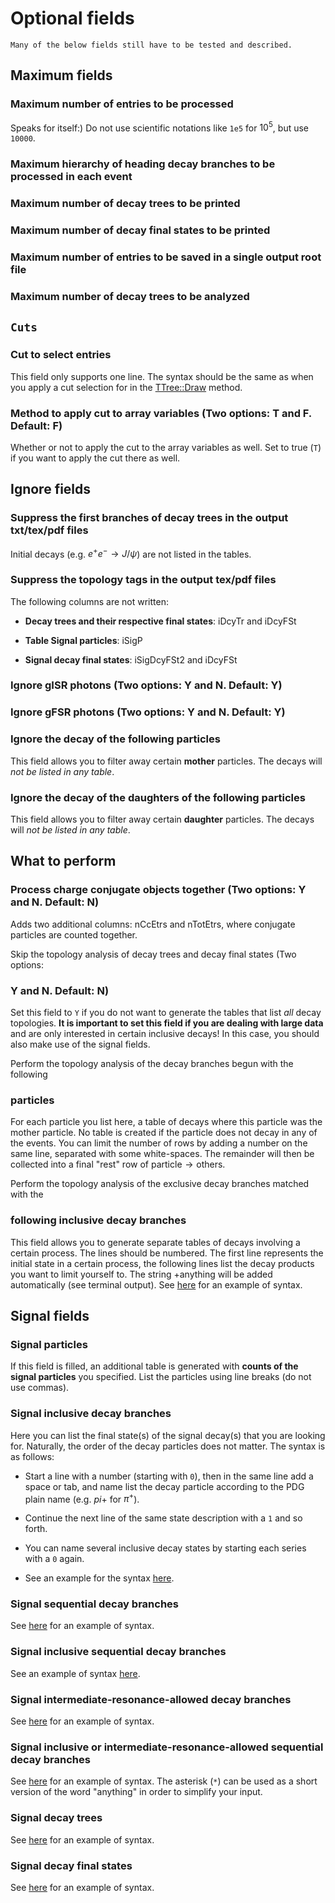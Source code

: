 <!-- cspell:ignore Etrs -->

<!--
The following fields do not have to be specified, but are useful for larger
-->

# Optional fields

```{todo}
Many of the below fields still have to be tested and described.
```

## Maximum fields

### Maximum number of entries to be processed

Speaks for itself:) Do not use scientific notations like `1e5` for $10^5$, but
use `10000`.

### Maximum hierarchy of heading decay branches to be processed in each event

### Maximum number of decay trees to be printed

### Maximum number of decay final states to be printed

### Maximum number of entries to be saved in a single output root file

### Maximum number of decay trees to be analyzed

## `Cuts`

### Cut to select entries

This field only supports one line. The syntax should be the same as when you
apply a cut selection for in the
[TTree::Draw](https://root.cern.ch/doc/master/classTTree.html#a73450649dc6e54b5b94516c468523e45)
method.

### Method to apply cut to array variables (Two options: T and F. Default: F)

Whether or not to apply the cut to the array variables as well. Set to true
(`T`) if you want to apply the cut there as well.

## Ignore fields

### Suppress the first branches of decay trees in the output txt/tex/pdf files

Initial decays (e.g. $e^+e^- \rightarrow J/\psi$) are not listed in the tables.

### Suppress the topology tags in the output tex/pdf files

The following columns are not written:

- **Decay trees and their respective final states**: iDcyTr and iDcyFSt

- **Table Signal particles**: iSigP

- **Signal decay final states**: iSigDcyFSt2 and iDcyFSt

### Ignore gISR photons (Two options: Y and N. Default: Y)

### Ignore gFSR photons (Two options: Y and N. Default: Y)

### Ignore the decay of the following particles

This field allows you to filter away certain **mother** particles. The decays
will _not be listed in any table_.

### Ignore the decay of the daughters of the following particles

This field allows you to filter away certain **daughter** particles. The decays
will _not be listed in any table_.

## What to perform

### Process charge conjugate objects together (Two options: Y and N. Default: N)

Adds two additional columns: nCcEtrs and nTotEtrs, where conjugate particles
are counted together.

Skip the topology analysis of decay trees and decay final states (Two options:

### Y and N. Default: N)

Set this field to `Y` if you do not want to generate the tables that list _all_
decay topologies. **It is important to set this field if you are dealing with
large data** and are only interested in certain inclusive decays! In this case,
you should also make use of the signal fields.

Perform the topology analysis of the decay branches begun with the following

### particles

For each particle you list here, a table of decays where this particle was the
mother particle. No table is created if the particle does not decay in any of
the events. You can limit the number of rows by adding a number on the same
line, separated with some white-spaces. The remainder will then be collected
into a final "rest" row of $\text{particle} \rightarrow \text{others}$.

Perform the topology analysis of the exclusive decay branches matched with the

### following inclusive decay branches

This field allows you to generate separate tables of decays involving a certain
process. The lines should be numbered. The first line represents the initial
state in a certain process, the following lines list the decay products you
want to limit yourself to. The string $+ \text{anything}$ will be added
automatically (see terminal output). See
[here](http://code.ihep.ac.cn/redeboer/IniSelect/-/tree/master/workarea/Analysis/TopoAna/v1.6.9/tutorials/ta3_extensions/ta32/ta322/ccbar_topoana.card)
for an example of syntax.

## Signal fields

### Signal particles

If this field is filled, an additional table is generated with **counts of the
signal particles** you specified. List the particles using line breaks (do not
use commas).

### Signal inclusive decay branches

Here you can list the final state(s) of the signal decay(s) that you are
looking for. Naturally, the order of the decay particles does not matter. The
syntax is as follows:

- Start a line with a number (starting with `0`), then in the same line add a
  space or tab, and name list the decay particle according to the PDG plain
  name (e.g. $pi+$ for $\pi^+$).

- Continue the next line of the same state description with a `1` and so forth.

- You can name several inclusive decay states by starting each series with a
  `0` again.

- See an example for the syntax
  [here](http://code.ihep.ac.cn/redeboer/IniSelect/-/tree/master/workarea/Analysis/TopoAna/v1.6.9/tutorials/ta4_signals/ta42_sig_inc_evt_brs/ta423/uubar_topoana.card).

### Signal sequential decay branches

See
[here](http://code.ihep.ac.cn/redeboer/IniSelect/-/tree/master/workarea/Analysis/TopoAna/v1.6.9/tutorials/ta4_signals/ta43_sig_seq_evt_brs/ta431_3_2/mixed_topoana.card)
for an example of syntax.

### Signal inclusive sequential decay branches

See an example of syntax
[here](http://code.ihep.ac.cn/redeboer/IniSelect/-/tree/master/workarea/Analysis/TopoAna/v1.6.9/tutorials/ta4_signals/ta44_sig_inc_seq_evt_brs/ta441/Dz2KsPiPi_topoana.card).

### Signal intermediate-resonance-allowed decay branches

See
[here](http://code.ihep.ac.cn/redeboer/IniSelect/-/tree/master/workarea/Analysis/TopoAna/v1.6.9/tutorials/ta4_signals/ta45_sig_ira_evt_brs/ta451/mixed_topoana.card)
for an example of syntax.

### Signal inclusive or intermediate-resonance-allowed sequential decay branches

See
[here](http://code.ihep.ac.cn/redeboer/IniSelect/-/tree/master/workarea/Analysis/TopoAna/v1.6.9/tutorials/ta4_signals/ta46_sig_inc_or_ira_seq_evt_brs/ta463_2/mixed_topoana.card)
for an example of syntax. The asterisk (`*`) can be used as a short version of
the word "anything" in order to simplify your input.

### Signal decay trees

See
[here](http://code.ihep.ac.cn/redeboer/IniSelect/-/tree/master/workarea/Analysis/TopoAna/v1.6.9/tutorials/ta4_signals/ta47_sig_evt_trs/ta462/mixed_topoana.card)
for an example of syntax.

### Signal decay final states

See
[here](http://code.ihep.ac.cn/redeboer/IniSelect/-/tree/master/workarea/Analysis/TopoAna/v1.6.9/tutorials/ta4_signals/ta48_sig_evt_f_sts/ta472/mixed_topoana.card)
for an example of syntax.
